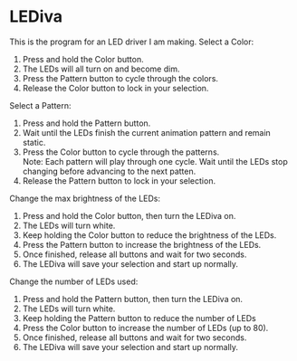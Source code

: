 # LEDiva
This is the program for an LED driver I am making. 
Select a Color:
<ol>
	<li>Press and hold the Color button.</li>
	<li>The LEDs will all turn on and become dim.</li>
	<li>Press the Pattern button to cycle through the colors.</li>
	<li>Release the Color button to lock in your selection.</li>
</ol>
Select a Pattern:
<ol>
	<li>Press and hold the Pattern button.</li>
	<li>Wait until the LEDs finish the current animation pattern and remain static.</li>
	<li>Press the Color button to cycle through the patterns.<br/>
Note: Each pattern will play through one cycle. Wait until the LEDs stop changing before advancing to the next patten.
</li>
	<li>Release the Pattern button to lock in your selection.</li>
</ol>
Change the max brightness of the LEDs:
<ol>
	<li>Press and hold the Color button, then turn the LEDiva on.</li>
	<li>The LEDs will turn white.</li>
	<li>Keep holding the Color button to reduce the brightness of the LEDs.</li>
	<li>Press the Pattern button to increase the brightness of the LEDs.</li>
	<li>Once finished, release all buttons and wait for two seconds.</li>
	<li>The LEDiva will save your selection and start up normally.</li>
</ol>
Change the number of LEDs used:
<ol>
	<li>Press and hold the Pattern button, then turn the LEDiva on.</li>
	<li>The LEDs will turn white.</li>
	<li>Keep holding the Pattern button to reduce the number of LEDs</li>
	<li>Press the Color button to increase the number of LEDs (up to 80).</li>
	<li>Once finished, release all buttons and wait for two seconds.</li>
	<li>The LEDiva will save your selection and start up normally.</li>
</ol>
